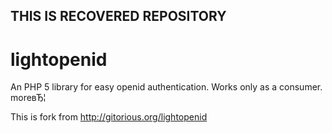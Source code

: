 THIS IS RECOVERED REPOSITORY
-----------
lightopenid
===========

An PHP 5 library for easy openid authentication. Works only as a consumer. moreвЂ¦

This is fork from http://gitorious.org/lightopenid
